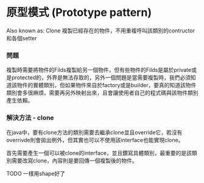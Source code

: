 # 原型模式 (Prototype pattern)
Also known as: Clone
複製已經存在的物件，不用重複呼叫該類別的contructor和各個setter

### 問題
複製時需要將物件的Filds複製給另一個物件，但有些物件的Filds是屬於private或是protected的，外界是無法存取的，另外一個問題是當需要複製時，我們必須知道該物件的實體類別，但如果物件來自於factory或是builder，要真的知道該物件類別會多很麻煩，需要再另外映射出來，且會讓使用者自己的程式碼與該物件類別產生依賴。

### 解決方法 - clone
在java中，要有clone方法的類別需要去繼承clone並且override它，若沒有overrivde則會拋出例外，但其實也可以不使用該interface也能實現clone。

首先需要產生一個可以被clone的interface，並且鑽寫具體類別，最重要的是該類別需要改寫clone，內容則是要回傳一個複製後的物件。

TODO 一樣用shape好了

```java

```